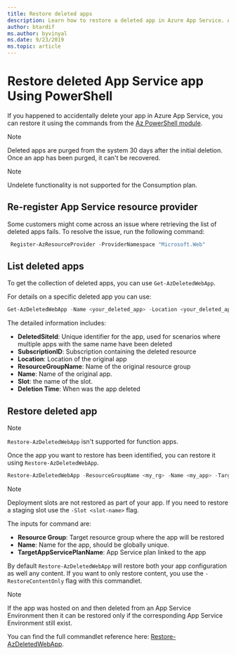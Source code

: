 ```yaml
---
title: Restore deleted apps
description: Learn how to restore a deleted app in Azure App Service. Avoid the headache of an accidentally deleted app.
author: btardif
ms.author: byvinyal
ms.date: 9/23/2019
ms.topic: article
---
```


# Restore deleted App Service app Using PowerShell

If you happened to accidentally delete your app in Azure App Service, you can restore it using the commands from the [Az PowerShell module](https://docs.microsoft.com/powershell/azure/?view=azps-2.6.0&viewFallbackFrom=azps-2.2.0).

> [!NOTE]
> Deleted apps are purged from the system 30 days after the initial deletion. Once an app has been purged, it can't be recovered.
>

> [!NOTE]
> Undelete functionality is not supported for the Consumption plan.
>

## Re-register App Service resource provider
Some customers might come across an issue where retrieving the list of deleted apps fails. To resolve the issue, run the following command:

```powershell
 Register-AzResourceProvider -ProviderNamespace "Microsoft.Web"
```

## List deleted apps

To get the collection of deleted apps, you can use `Get-AzDeletedWebApp`.

For details on a specific deleted app you can use:

```powershell
Get-AzDeletedWebApp -Name <your_deleted_app> -Location <your_deleted_app_location> 
```

The detailed information includes:

- **DeletedSiteId**: Unique identifier for the app, used for scenarios where multiple apps with the same name have been deleted
- **SubscriptionID**: Subscription containing the deleted resource
- **Location**: Location of the original app
- **ResourceGroupName**: Name of the original resource group
- **Name**: Name of the original app.
- **Slot**: the name of the slot.
- **Deletion Time**: When was the app deleted  

## Restore deleted app
>[!NOTE]
> `Restore-AzDeletedWebApp` isn't supported for function apps.

Once the app you want to restore has been identified, you can restore it using `Restore-AzDeletedWebApp`.

```powershell
Restore-AzDeletedWebApp -ResourceGroupName <my_rg> -Name <my_app> -TargetAppServicePlanName <my_asp>
```
> [!NOTE]
> Deployment slots are not restored as part of your app. If you need to restore a staging slot use the `-Slot <slot-name>`  flag.
>

The inputs for command are:

- **Resource Group**: Target resource group where the app will be restored
- **Name**: Name for the app, should be globally unique.
- **TargetAppServicePlanName**: App Service plan linked to the app

By default `Restore-AzDeletedWebApp` will restore both your app configuration as well any content. If you want to only restore content, you use the `-RestoreContentOnly` flag with this commandlet.

> [!NOTE]
> If the app was hosted on and then deleted from an App Service Environment then it can be restored only if the corresponding App Service Environment still exist.
>

You can find the full commandlet reference here: [Restore-AzDeletedWebApp](https://docs.microsoft.com/powershell/module/az.websites/restore-azdeletedwebapp).
